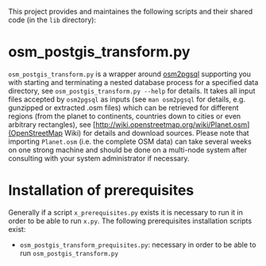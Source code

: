 This project provides and maintaines the following scripts and their shared code (in the `lib` directory):

# osm_postgis_transform.py
`osm_postgis_transform.py` is a wrapper around [osm2pgsql](https://github.com/openstreetmap/osm2pgsql) supporting you with starting and terminating a nested database process for a specified data directory, see `osm_postgis_transform.py --help` for details. It takes all input files accepted by `osm2pgsql` as inputs (see `man osm2pgsql` for details, e.g. gunzipped or extracted .osm files) which can be retrieved for different regions (from the planet to continents, countries down to cities or even arbitrary rectangles), see [http://wiki.openstreetmap.org/wiki/Planet.osm](OpenStreetMap Wiki) for details and download sources. Please note that importing `Planet.osm` (i.e. the complete OSM data) can take several weeks on one strong machine and should be done on a multi-node system after consulting with your system administrator if necessary.

# Installation of prerequisites
Generally if a script `x_prerequisites.py` exists it is necessary to run it in order to be able to run `x.py`. The following prerequisites installation scripts exist:

  * `osm_postgis_transform_prequisites.py`: necessary in order to be able to run `osm_postgis_transform.py`

